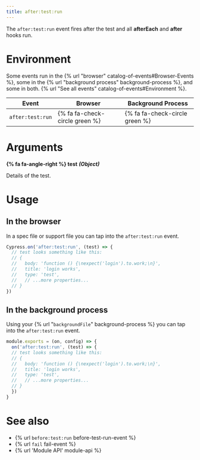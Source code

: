 ```yaml
---
title: after:test:run
---
```


The `after:test:run` event fires after the test and all **afterEach** and **after** hooks run.

# Environment

Some events run in the {% url "browser" catalog-of-events#Browser-Events %}, some in the {% url "background process" background-process %}, and some in both. {% url "See all events" catalog-of-events#Environment %}.

Event | Browser | Background Process
--- | --- | ---
`after:test:run` | {% fa fa-check-circle green %} | {% fa fa-check-circle green %}

# Arguments

**{% fa fa-angle-right %} test** ***(Object)***

Details of the test.

# Usage

## In the browser

In a spec file or support file you can tap into the `after:test:run` event.

```javascript
Cypress.on('after:test:run', (test) => {
  // test looks something like this:
  // {
  //   body: 'function () {\nexpect('login').to.work;\n}',
  //   title: 'login works',
  //   type: 'test',
  //   // ...more properties...
  // }
})
```

## In the background process

Using your {% url "`backgroundFile`" background-process %} you can tap into the `after:test:run` event.

```javascript
module.exports = (on, config) => {
  on('after:test:run', (test) => {
  // test looks something like this:
  // {
  //   body: 'function () {\nexpect('login').to.work;\n}',
  //   title: 'login works',
  //   type: 'test',
  //   // ...more properties...
  // }
  })
}
```

# See also

- {% url `before:test:run` before-test-run-event %}
- {% url `fail` fail-event %}
- {% url 'Module API' module-api %}
